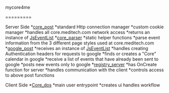 mycore4me

=========


Server Side
*[core_post](/src/core_dos/server/core_post)
	*standard Http connection manager
	*custom cookie manager
	*handles all core.meditech.com network access
	*returns an instance of [JsEventList](/src/core_dos/shared/JsEventList)
*[core_parser](/src/core_dos/server/core_parser)
	*static helper functions
	*parse event information from the 3 different page styles used at core.meditech.com
*[google_post](/src/core_dos/server/google_post)
	*receives an instance of [JsEventList](/src/core_dos/shared/JsEventList)
	*handles creating Authentication headers for requests to google
	*finds or creates a "Core" calendar in google
	*receive a list of events that have already been sent to google
	*posts new events only to google
*[registry_server](/src/core_dos/server/registry_server)
	*has OnCreate function for server
	*handles communication with the client
	*controls access to above post functions

Client Side
*[Core_dos](/src/core_dos/client/Core_dos)
	*main user entrypoint
	*creates ui handles workflow
